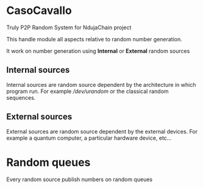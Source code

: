 # CasoCavallo
Truly P2P Random System for NdujaChain project

This handle module all aspects relative to random number generation.

It work on number generation using **Internal** or **External** random sources


## Internal sources
Internal sources are random source dependent by the architecture in which program run.
For example */dev/urandom* or the classical random sequences.


## External sources
External sources are random source dependent by the external devices.
For example a quantum computer, a particular hardware device, etc...


# Random queues
Every random source publish numbers on random queues